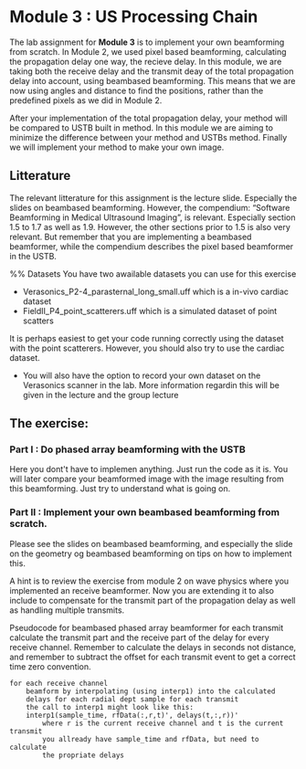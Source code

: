 # Module 3 : US Processing Chain

The lab assignment for **Module 3** is to implement your own beamforming from
scratch. In Module 2, we used pixel based beamforming, calculating the
propagation delay one way, the recieve delay. In this module, we are taking
both the receive delay and the transmit deay of the total propagation delay
into account, using beambased beamforming. This means that we are now using
angles and distance to find the positions, rather than the predefined pixels
as we did in Module 2.

After your implementation of the total propagation delay, your method will
be compared to USTB built in method. In this module we are aiming to minimize
the difference between your method and USTBs method. Finally we will implement
your method to make your own image.


## Litterature
The relevant litterature for this assignment is the lecture slide. Especially the
slides on beambased beamforming. However, the compendium: “Software Beamforming
in Medical Ultrasound Imaging”, is relevant. Especially section 1.5 to 1.7 as 
well as 1.9. However, the other sections prior to 1.5 is also very relevant.
But remember that you are implementing a beambased beamformer, while the compendium
describes the pixel based beamformer in the USTB.

%% Datasets
You have two awailable datasets you can use for this exercise

+ Verasonics_P2-4_parasternal_long_small.uff which is a in-vivo cardiac dataset
+ FieldII_P4_point_scatterers.uff which is a simulated dataset of point scatters

It is perhaps easiest to get your code running correctly using the dataset
with the point scatterers. However, you should also try to use the cardiac dataset.

+ You will also have the option to record your own dataset on the Verasonics scanner
in the lab. More information regardin this will be given in the lecture and the group lecture


## The exercise:
### Part I : Do phased array beamforming with the USTB

Here you dont't have to implemen anything. Just run the code as it is.
You will later compare your beamformed image with the image resulting
from this beamforming. Just try to understand what is going on.

### Part II : Implement your own beambased beamforming from scratch.

Please see the slides on beambased beamforming, and especially the slide
on the geometry og beambased beamforming on tips on how to implement this.

A hint is to review the exercise from module 2 on wave physics where you
implemented an receive beamformer. Now you are extending it to also
include to compensate for the transmit part of the propagation delay as
well as handling multiple transmits.

Pseudocode for beambased phased array beamformer
for each transmit
    calculate the transmit part and the receive part of the delay for
    every receive channel. Remember to calculate the delays in seconds
    not distance, and remember to subtract the offset for each transmit
    event to get a correct time zero convention.

    for each receive channel
        beamform by interpolating (using interp1) into the calculated
        delays for each radial dept sample for each transmit
        the call to interp1 might look like this:
        interp1(sample_time, rfData(:,r,t)', delays(t,:,r))'
            where r is the current receive channel and t is the current transmit
            you allready have sample_time and rfData, but need to calculate
            the propriate delays

